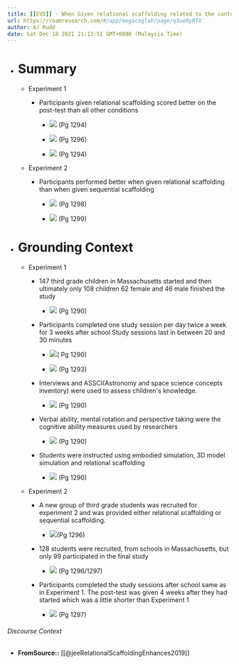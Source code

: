 ```yaml
---
title: [[EVD]] - When Given relational scaffolding related to the content participants scored better on post-tests - [[@jeeRelationalScaffoldingEnhances2019]]
url: https://roamresearch.com/#/app/megacoglab/page/q3ue0yRTX
author: AJ Rudd
date: Sat Dec 18 2021 21:13:51 GMT+0800 (Malaysia Time)
---
```


- # Summary

    - Experiment 1

        - Participants given relational scaffolding scored better on the post-test than all other conditions

            - ![](https://firebasestorage.googleapis.com/v0/b/firescript-577a2.appspot.com/o/imgs%2Fapp%2Fmegacoglab%2Ff5KYpjOIPc.png?alt=media&token=bf97f6a1-b1e6-4ddc-ad0f-30c0ef5f00f9) (Pg 1294)

            - ![](https://firebasestorage.googleapis.com/v0/b/firescript-577a2.appspot.com/o/imgs%2Fapp%2Fmegacoglab%2FDzztnknSQM.png?alt=media&token=7dd1f2c4-24a1-473c-8e4b-d477178a3f9a) (Pg 1296)

            - ![](https://firebasestorage.googleapis.com/v0/b/firescript-577a2.appspot.com/o/imgs%2Fapp%2Fmegacoglab%2FP7aiHLwlyL.png?alt=media&token=9ce72234-f0b4-4142-8fcc-baefd03d1ecd) (Pg 1294)

    - Experiment 2

        - Participants performed better when given relational scaffolding than when given sequential scaffolding

            - ![](https://firebasestorage.googleapis.com/v0/b/firescript-577a2.appspot.com/o/imgs%2Fapp%2Fmegacoglab%2F2i-sntwg6i.png?alt=media&token=b5329ab4-bd27-4917-a9b3-a15a793753d9) (Pg 1298)

            - ![](https://firebasestorage.googleapis.com/v0/b/firescript-577a2.appspot.com/o/imgs%2Fapp%2Fmegacoglab%2FrBXLcygrE5.png?alt=media&token=a5351468-8464-4456-bda3-f04ce6a9a529) (Pg 1299)
- # Grounding Context

    - Experiment 1

        - 147 third grade children in Massachusetts started and then ultimately only 108 children 62 female and 46 male finished the study

            - ![](https://firebasestorage.googleapis.com/v0/b/firescript-577a2.appspot.com/o/imgs%2Fapp%2Fmegacoglab%2FDRolm6rGgL.png?alt=media&token=df61766b-2f34-4d9a-ad41-d0876368a8fd) (Pg 1290)

        - Participants completed one study session per day twice a week for 3 weeks after school Study sessions last in between 20 and 30 minutes

            - ![](https://firebasestorage.googleapis.com/v0/b/firescript-577a2.appspot.com/o/imgs%2Fapp%2Fmegacoglab%2FnkiRPzhtev.png?alt=media&token=ec4e220f-c034-46aa-aaeb-e642b8fe0fda)( Pg 1290)

            - ![](https://firebasestorage.googleapis.com/v0/b/firescript-577a2.appspot.com/o/imgs%2Fapp%2Fmegacoglab%2Fb_FVWYvlE3.png?alt=media&token=668b0088-fce5-44ef-8275-5c82c6c601c2) (Pg 1293)

        - Interviews and ASSCI(Astronomy and  space science concepts inventory) were used to assess children's knowledge.

            - ![](https://firebasestorage.googleapis.com/v0/b/firescript-577a2.appspot.com/o/imgs%2Fapp%2Fmegacoglab%2FM2W0pD5Tl0.png?alt=media&token=9f9bcabb-407e-4ba3-ba64-2a95c8205505) (Pg 1290)

        - Verbal ability, mental rotation and perspective taking were the cognitive ability measures used by researchers

            - ![](https://firebasestorage.googleapis.com/v0/b/firescript-577a2.appspot.com/o/imgs%2Fapp%2Fmegacoglab%2FOqsG6TQZ_U.png?alt=media&token=1ca1da88-e8de-41d9-a89d-b6bb049d46e8) (Pg 1290)

        - Students were instructed using embodied simulation, 3D model simulation and relational scaffolding

            - ![](https://firebasestorage.googleapis.com/v0/b/firescript-577a2.appspot.com/o/imgs%2Fapp%2Fmegacoglab%2FPLY_2FWnGZ.png?alt=media&token=ea9cded6-a3d9-490e-a6c2-18f724ae4226) (Pg 1290)

    - Experiment 2

        - A new group of third grade students was recruited for experiment 2 and was provided either relational scaffolding or sequential scaffolding.

            - ![](https://firebasestorage.googleapis.com/v0/b/firescript-577a2.appspot.com/o/imgs%2Fapp%2Fmegacoglab%2F-Bs7WUcgNf.png?alt=media&token=be154dd5-766f-4ae3-ace9-e6cd333a8d3e)(Pg 1296)

        - 128 students were recruited, from schools in Massachusetts, but only 99 participated in the final study

            - ![](https://firebasestorage.googleapis.com/v0/b/firescript-577a2.appspot.com/o/imgs%2Fapp%2Fmegacoglab%2FV0mdSE7t-t.png?alt=media&token=efcc61cb-f082-4507-90c0-7d3c9398f3c5) (Pg 1296/1297)

        - Participants completed the study sessions after school same as in Experiment 1. The post-test was given 4 weeks after they had started which was a little shorter than Experiment 1

            - ![](https://firebasestorage.googleapis.com/v0/b/firescript-577a2.appspot.com/o/imgs%2Fapp%2Fmegacoglab%2FgJGGEXzpRa.png?alt=media&token=b4880e18-6c7b-4d0e-b4a8-2644f682c329) (Pg 1297)

###### Discourse Context

- **FromSource::** [[@jeeRelationalScaffoldingEnhances2019]]
